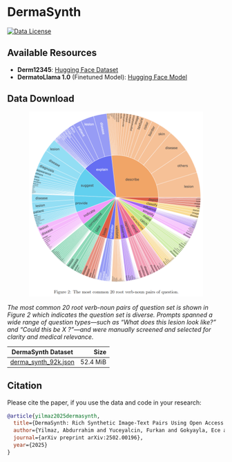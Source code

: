 # DermaSynth

[![Data License](https://img.shields.io/badge/Data%20License-CC%20By%20NC%204.0-red.svg)](https://github.com/abdurrahimyilmaz/DermaSynth/DATA_LICENSE)

## Available Resources

- **Derm12345**: [Hugging Face Dataset](https://huggingface.co/datasets/abdurrahimyilmaz/derm12345_synthetic_data)
- **DermatoLlama 1.0** (Finetuned Model): [Hugging Face Model](https://huggingface.co/abdurrahimyilmaz/DermatoLlama-1.0)

## Data Download

<p align="center">
    <img src="images/word_wheel_figure.png" width="80%"> <br>
 
  *The most common 20 root verb-noun pairs of question set is shown in Figure 2 which indicates the question set is diverse. Prompts spanned a wide range of question types—such as “What does this lesion look like?” and “Could this be X ?”—and were manually screened and selected for clarity and medical relevance.*
</p>

| DermaSynth Dataset | Size |
| --- | ---: |
| [derma_synth_92k.json](dataset/derma_synth_92k.json) | 52.4 MiB |

## Citation
Please cite the paper, if you use the data and code in your research:

```bibtex
@article{yilmaz2025dermasynth,
  title={DermaSynth: Rich Synthetic Image-Text Pairs Using Open Access Dermatology Datasets},
  author={Yilmaz, Abdurrahim and Yuceyalcin, Furkan and Gokyayla, Ece and Choi, Donghee and Demircali, Ozan Erdem Ali Anil and Varol, Rahmetullah and Kirabali, Ufuk Gorkem and Gencoglan, Gulsum and Posma, Joram M and Temelkuran, Burak},
  journal={arXiv preprint arXiv:2502.00196},
  year={2025}
}
```
